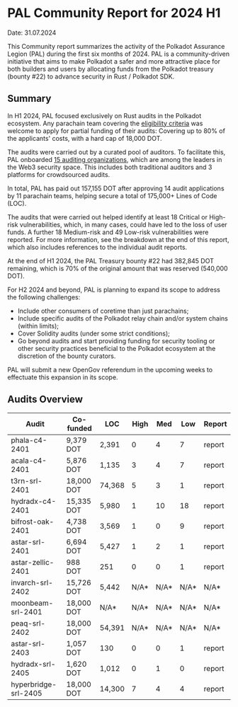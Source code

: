 # PAL Community Report for 2024 H1
Date: 31.07.2024

This Community report summarizes the activity of the Polkadot Assurance Legion (PAL) during the first six months of 2024. PAL is a community-driven initiative that aims to make Polkadot a safer and more attractive place for both builders and users by allocating funds from the Polkadot treasury (bounty #22) to advance security in Rust / Polkadot SDK.

## Summary
In H1 2024, PAL focused exclusively on Rust audits in the Polkadot ecosystem. Any parachain team covering the [eligibility criteria](https://github.com/polkadot-assurance-legion/pal-docs/blob/main/applications_criteria.md) was welcome to apply for partial funding of their audits: Covering up to 80% of the applicants' costs, with a hard cap of 18,000 DOT.

The audits were carried out by a curated pool of auditors. To facilitate this, PAL onboarded [15 auditing organizations](https://github.com/polkadot-assurance-legion/pal-docs/blob/main/auditors.md), which are among the leaders in the Web3 security space. This includes both traditional auditors and 3 platforms for crowdsourced audits.

In total, PAL has paid out 157,155 DOT after approving 14 audit applications by 11 parachain teams, helping secure a total of 175,000+ Lines of Code (LOC).

The audits that were carried out helped identify at least 18 Critical or High-risk vulnerabilities, which, in many cases, could have led to the loss of user funds. A further 18 Medium-risk and 49 Low-risk vulnerabilities were reported. For more information, see the breakdown at the end of this report, which also includes references to the individual audit reports.

At the end of H1 2024, the PAL Treasury bounty #22 had 382,845 DOT remaining, which is 70% of the original amount that was reserved (540,000 DOT).

For H2 2024 and beyond, PAL is planning to expand its scope to address the following challenges:
* Include other consumers of coretime than just parachains;
* Include specific audits of the Polkadot relay chain and/or system chains (within limits);
* Cover Solidity audits (under some strict conditions);
* Go beyond audits and start providing funding for security tooling or other security practices beneficial to the Polkadot ecosystem at the discretion of the bounty curators.

PAL will submit a new OpenGov referendum in the upcoming weeks to effectuate this expansion in its scope.

## Audits Overview
| Audit                | Co-funded  | LOC    | High | Med  | Low  | Report |
|----------------------|------------|--------|------|------| ---- | ------ |
| phala-c4-2401        | 9,379 DOT  | 2,391  | 0    | 4    | 7    | report |
| acala-c4-2401        | 5,876 DOT  | 1,135  | 3    | 4    | 7    | report |
| t3rn-srl-2401        | 18,000 DOT | 74,368 | 5    | 3    | 1    | report |
| hydradx-c4-2401      | 15,335 DOT | 5,980  | 1    | 10   | 18   | report |
| bifrost-oak-2401     | 4,738 DOT  | 3,569  | 1    | 0    | 9    | report |
| astar-srl-2401       | 6,694 DOT  | 5,427  | 1    | 2    | 1    | report |
| astar-zellic-2401    | 988 DOT    | 251    | 0    | 0    | 1    | report |
| invarch-srl-2402     | 15,726 DOT | 5,442  | N/A* | N/A* | N/A* | N/A*   |
| moonbeam-srl-2401    | 18,000 DOT | N/A*   | N/A* | N/A* | N/A* | N/A*   |
| peaq-srl-2402        | 18,000 DOT | 54,391 | N/A* | N/A* | N/A* | N/A*   |
| astar-srl-2403       | 1,057 DOT  | 130    | 0    | 0    | 1    | report |
| hydradx-srl-2405     | 1,620 DOT  | 1,012  | 0    | 1    | 0    | report |
| hyperbridge-srl-2405 | 18,000 DOT | 14,300 | 7    | 4    | 4    | report |
